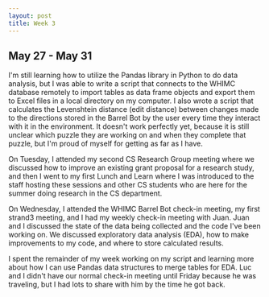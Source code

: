 ```yaml
---
layout: post
title: Week 3
---
```

## May 27 - May 31

I'm still learning how to utilize the Pandas library in Python to do data analysis, but I was able to write a script that connects to the WHIMC database remotely to import tables as data frame objects and export them to Excel files in a local directory on my computer. I also wrote a script that calculates the Levenshtein distance (edit distance) between changes made to the directions stored in the Barrel Bot by the user every time they interact with it in the environment. It doesn't work perfectly yet, because it is still unclear which puzzle they are working on and when they complete that puzzle, but I'm proud of myself for getting as far as I have.

On Tuesday, I attended my second CS Research Group meeting where we discussed how to improve an existing grant proposal for a research study, and then I went to my first Lunch and Learn where I was introduced to the staff hosting these sessions and other CS students who are here for the summer doing research in the CS department.

On Wednesday, I attended the WHIMC Barrel Bot check-in meeting, my first strand3 meeting, and I had my weekly check-in meeting with Juan. Juan and I discussed the state of the data being collected and the code I've been working on. We discussed exploratory data analysis (EDA), how to make improvements to my code, and where to store calculated results. 

I spent the remainder of my week working on my script and learning more about how I can use Pandas data structures to merge tables for EDA. Luc and I didn't have our normal check-in meeting until Friday because he was traveling, but I had lots to share with him by the time he got back.
